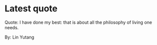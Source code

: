 # Latest quote 

Quote: I have done my best: that is about all the philosophy of living one needs. 

By: Lin Yutang